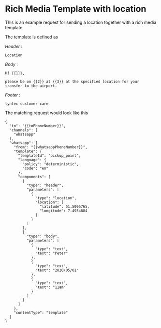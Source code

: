 # Rich Media Template with location

This is an example request for sending a location together with a rich media template

The template is defined as

*Header* : 

    Location

*Body* : 

````
Hi {{1}}, 
 
please be on {{2}} at {{3}} at the specified location for your transfer to the airport. 
````

*Footer* :

    tyntec customer care

The matching request would look like this

````
{
  "to": "{{toPhoneNumber}}",
  "channels": [
    "whatsapp"
  ],
  "whatsapp": {
    "from": "{{whatsappPhoneNumber}}",
    "template": {
      "templateId": "pickup_point",
      "language": {
        "policy": "deterministic",
        "code": "en"
      },
      "components": [
        {
          "type": "header",
          "parameters": [
            {
              "type": "location",
              "location": {
                "latitude": 51.5005765,
                "longitude": 7.4954884
              }
            }
          ]
        },
        {
          "type": "body",
          "parameters": [
            {
              "type": "text",
              "text": "Peter"
            },
            {
              "type": "text",
              "text": "2020/05/01"
            },
            {
              "type": "text",
              "text": "11am"
            }
          ]
        }
      ]
    },
    "contentType": "template"
  }
}
````